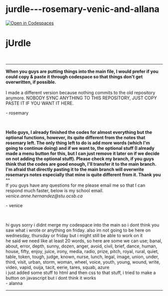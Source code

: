 # jurdle---rosemary-venic-and-allana
[![Open in Codespaces](https://classroom.github.com/assets/launch-codespace-2972f46106e565e64193e422d61a12cf1da4916b45550586e14ef0a7c637dd04.svg)](https://classroom.github.com/open-in-codespaces?assignment_repo_id=17531279)
# jUrdle
<br>
<hr>
<p>
  <b>
    When you guys are putting things into the main file,  I would prefer if you could copy & paste it through codespace so that things don't get overwritten, if possible.
  </b>
  <br>
  <br>
  I made a different version because nothing commits to the old repository anymore. NOBODY SYNC ANYTHING TO THIS REPOSITORY, JUST COPY PASTE IT IF YOU WANT IT HERE.
<p>
<p>- rosemary</p>

<br>

<p><b>Hello guys, I already finished the codes for almost everything but the optional functions, however, its quite different from the notes that rosemary left. The only thing left to do is add more words (which I'm going to continue doing) and if we want to, the optional stuff (I already made a menu button for this, but I can just remove it later on if we decide on not adding the optional stuff). Please check my branch, if you guys think that the codes are good enough, I'll transfer it to the main branch. I'm afraid that directly pasting it to the main branch will overwrite rosemarys notes especially that mine is quite different from it. Thank you ^^ </b>
<br>
If you guys have any questions for me please email me so that I can respond much faster, below is my school email.
<br>
<i>venice.anne.hernandez@stu.ocsb.ca</i>
</p>
<p>- venice</p>

<br>

<p>hi guys sorry i didnt merge my codespace into the main so i dont think you saw what i wrote or anything on friday. also im not going to be here on wednesday, thursday or friday but i might still be able to work on it
<br>he said we need like at least 20 words, so here are some we can use; banal, about, error, depth, sunny, dozen, anger, avoid, civil, brief, dance, human, house, fifty, enjoy, juice, irony, media, radio, prize, pitch, royal, rural, quiet, table, token, tough, judge, known, nurse, lunch, legal, image, union, under, third, visit, urban, storm, woman, wheel, voice, youth, young, wound, write, video, vapid, ouija, tacit, eerie, tares, squab, azure
<br>i just added some stuff to html and then css to that stuff, i tried to make a button on javascript but i dont think it works <br> - alanna<p>

  
<hr>
